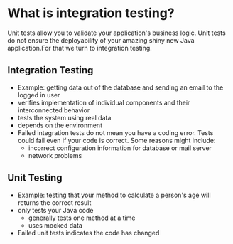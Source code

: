 # What is integration testing?

Unit tests allow you to validate your application's business logic. Unit tests do not ensure the deployability of your amazing shiny new Java application.For that we turn to integration testing.

## Integration Testing

* Example: getting data out of the database and sending an email to the logged in user
* verifies implementation of individual components and their interconnected behavior
* tests the system using real data
* depends on the environment
* Failed integration tests do not mean you have a coding error. Tests could fail even if your code is correct. Some reasons might include:
  * incorrect configuration information for database or mail server
  * network problems

## Unit Testing

* Example: testing that your method to calculate a person's age will returns the correct result
* only tests your Java code
  * generally tests one method at a time
  * uses mocked data
* Failed unit tests indicates the code has changed

